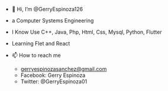 - 👋 Hi, I’m @GerryEspinoza126
- a Computer Systems Engineering
- I Know Use C++, Java, Php, Html, Css, Mysql, Python, Flutter
- Learning Flet and React
- 📫 How to reach me 
      
    - gerryespinozasanchez@gmail.com
    - Facebook: Gerry Espinoza
    - Twitter: @GerryEspinoza01

<!---
GerryEspinoza126/GerryEspinoza126 is a ✨ special ✨ repository because its `README.md` (this file) appears on your GitHub profile.
You can click the Preview link to take a look at your changes.
--->
